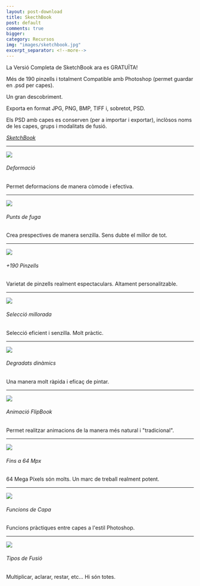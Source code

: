 ```yaml
---
layout: post-download
title: SkecthBook
post: default
comments: true
bigger:
category: Recursos
img: "images/sketchbook.jpg"
excerpt_separator: <!--more-->
---
```


La Versió Completa de SketchBook ara es GRATUÏTA!

Més de 190 pinzells i totalment Compatible amb Photoshop (permet guardar en .psd per capes). 



<!--more-->


Un gran descobriment.

Exporta en format JPG, PNG, BMP, TIFF i, sobretot, PSD.

Els PSD amb capes es conserven (per a importar i exportar), inclòsos noms de les capes, grups i modalitats de fusió.

<em><u><a href="https://sketchbook.com" title="Visitar pàgina oficial de Sketchbook" target="_blank"><i class="icon-cloud-download"></i>SketchBook</a></u></em>

---

<a href="{{ site.baseurl }}/images/sketchbook/img1.jpg" data-lightbox="roadtrip"><img class="img-min" src="{{ site.baseurl }}/images/sketchbook/img1.jpg"></a>

###### Deformació
Permet deformacions de manera còmode i efectiva.

---

<a href="{{ site.baseurl }}/images/sketchbook/img2.jpg" data-lightbox="roadtrip"><img class="img-min" src="{{ site.baseurl }}/images/sketchbook/img2.jpg"></a>

###### Punts de fuga
Crea prespectives de manera senzilla. Sens dubte el millor de tot.

---

<a href="{{ site.baseurl }}/images/sketchbook/img3.jpg" data-lightbox="roadtrip"><img class="img-min" src="{{ site.baseurl }}/images/sketchbook/img3.jpg"></a>

###### +190 Pinzells
Varietat de pinzells realment espectaculars. Altament personalitzable.

---

<a href="{{ site.baseurl }}/images/sketchbook/img4.jpg" data-lightbox="roadtrip"><img class="img-min" src="{{ site.baseurl }}/images/sketchbook/img4.jpg"></a>

###### Selecció millorada
Selecció eficient i senzilla. Molt pràctic.

---

<a href="{{ site.baseurl }}/images/sketchbook/img5.jpg" data-lightbox="roadtrip"><img class="img-min" src="{{ site.baseurl }}/images/sketchbook/img5.jpg"></a>

###### Degradats dinàmics
Una manera molt ràpida i eficaç de pintar.

---

<a href="{{ site.baseurl }}/images/sketchbook/img6.jpg" data-lightbox="roadtrip"><img class="img-min" src="{{ site.baseurl }}/images/sketchbook/img6.jpg"></a>

###### Animació FlipBook
Permet realitzar animacions de la manera més natural i "tradicional".

---

<a href="{{ site.baseurl }}/images/sketchbook/img7.jpg" data-lightbox="roadtrip"><img class="img-min" src="{{ site.baseurl }}/images/sketchbook/img7.jpg"></a>

###### Fins a 64 Mpx
64 Mega Píxels són molts. Un marc de treball realment potent.

---

<a href="{{ site.baseurl }}/images/sketchbook/img8.jpg" data-lightbox="roadtrip"><img class="img-min" src="{{ site.baseurl }}/images/sketchbook/img8.jpg"></a>

###### Funcions de Capa
Funcions pràctiques entre capes a l'estil Photoshop.

---

<a href="{{ site.baseurl }}/images/sketchbook/img9.jpg" data-lightbox="roadtrip"><img class="img-min" src="{{ site.baseurl }}/images/sketchbook/img9.jpg"></a>

###### Tipos de Fusió
Multiplicar, aclarar, restar, etc... Hi són totes.




